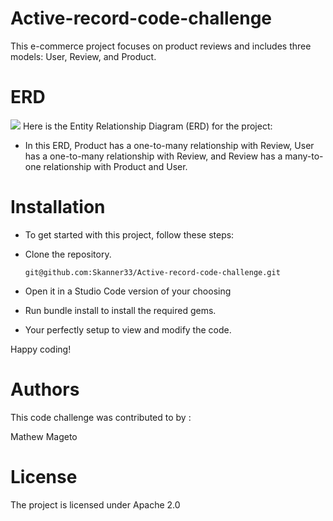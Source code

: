 # Active-record-code-challenge
This e-commerce project focuses on product reviews and includes three models: User, Review, and Product.

# ERD

<img src="Untitled.png">
Here is the Entity Relationship Diagram (ERD) for the project:


- In this ERD, Product has a one-to-many relationship with Review, User has a one-to-many relationship with Review, and Review has a many-to-one relationship with Product and User. 

# Installation
- To get started with this project, follow these steps:

- Clone the repository.

      git@github.com:Skanner33/Active-record-code-challenge.git

- Open it in a Studio Code version of your choosing

- Run bundle install to install the required gems.

- Your perfectly setup to view and modify the code.

Happy coding!

# Authors
This code challenge was contributed to by :

Mathew Mageto

# License
The project is licensed under Apache 2.0
